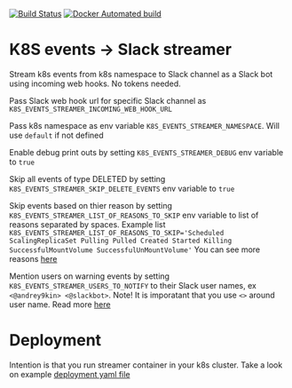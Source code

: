 [![Build Status](https://api.travis-ci.org/Andrey9kin/k8s-events-to-slack-streamer.svg?branch=master)](https://travis-ci.org/Andrey9kin/k8s-events-to-slack-streamer)
[![Docker Automated build](https://img.shields.io/docker/automated/andrey9kin/k8s-events-to-slack-streamer.svg)](https://hub.docker.com/r/andrey9kin/k8s-events-to-slack-streamer)

# K8S events -> Slack streamer

Stream k8s events from k8s namespace to Slack channel as a Slack bot using incoming web hooks. No tokens needed.
 
Pass Slack web hook url for specific Slack channel as `K8S_EVENTS_STREAMER_INCOMING_WEB_HOOK_URL`

Pass k8s namespace as env variable `K8S_EVENTS_STREAMER_NAMESPACE`. Will use `default` if not defined

Enable debug print outs by setting `K8S_EVENTS_STREAMER_DEBUG` env variable to `true`

Skip all events of type DELETED by setting `K8S_EVENTS_STREAMER_SKIP_DELETE_EVENTS` env variable to `true`

Skip events based on thier reason by setting `K8S_EVENTS_STREAMER_LIST_OF_REASONS_TO_SKIP` env variable to list of reasons separated by spaces.
Example list ```K8S_EVENTS_STREAMER_LIST_OF_REASONS_TO_SKIP='Scheduled ScalingReplicaSet Pulling Pulled Created Started Killing SuccessfulMountVolume SuccessfulUnMountVolume'```
You can see more reasons [here](https://github.com/kubernetes/kubernetes/blob/master/pkg/kubelet/events/event.go)

Mention users on warning events by setting `K8S_EVENTS_STREAMER_USERS_TO_NOTIFY` to their Slack user names, ex `<@andrey9kin> <@slackbot>`. Note! It is imporatant that you use `<>` around user name. Read more [here](https://api.slack.com/docs/message-formatting#linking_to_channels_and_users)

# Deployment

Intention is that you run streamer container in your k8s cluster. Take a look on example [deployment yaml file](k8s-events-to-slack-streamer.yaml)
